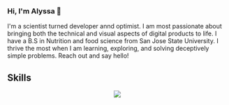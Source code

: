 ### Hi, I'm Alyssa 👋

I'm a scientist turned developer annd optimist. I am most passionate about bringing both the technical and visual aspects of digital products to life. I have a B.S in Nutrition and food science from San Jose State University. I thrive the most when I am learning, exploring, and solving deceptively simple problems. Reach out and say hello!


<h2> Skills </h2>
<p align="center">
  <a href="https://skillicons.dev">
    <img src="https://skillicons.dev/icons?i=bootstrap,css,html,js,mongodb,nodejs,django,postgres,py,postman,express,react,netlify,vscode,c,vim" />
  </a>
</p>
